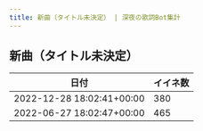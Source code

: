 ```yaml
---
title: 新曲（タイトル未決定） | 深夜の歌詞Bot集計
---
```

## 新曲（タイトル未決定）

|日付|イイネ数|
|-|-|
|2022-12-28 18:02:41+00:00|380|
|2022-06-27 18:02:47+00:00|465|
